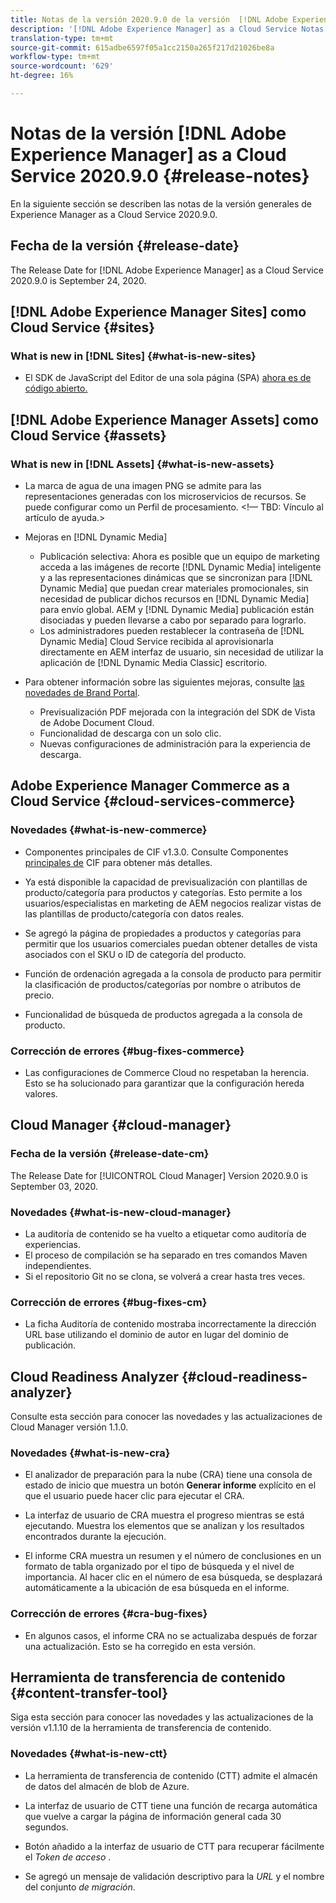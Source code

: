```yaml
---
title: Notas de la versión 2020.9.0 de la versión  [!DNL Adobe Experience Manager] as a Cloud Service.
description: '[!DNL Adobe Experience Manager] as a Cloud Service Notas de la versión 2020.9.0.'
translation-type: tm+mt
source-git-commit: 615adbe6597f05a1cc2150a265f217d21026be8a
workflow-type: tm+mt
source-wordcount: '629'
ht-degree: 16%

---
```



# Notas de la versión [!DNL Adobe Experience Manager] as a Cloud Service 2020.9.0 {#release-notes}

En la siguiente sección se describen las notas de la versión generales de Experience Manager as a Cloud Service 2020.9.0.

## Fecha de la versión {#release-date}

The Release Date for [!DNL Adobe Experience Manager] as a Cloud Service 2020.9.0 is September 24, 2020.

## [!DNL Adobe Experience Manager Sites] como Cloud Service {#sites}

### What is new in [!DNL Sites] {#what-is-new-sites}

* El SDK de JavaScript del Editor de una sola página (SPA) [ahora es de código abierto.](/help/implementing/developing/spa/reference-materials.md)

## [!DNL Adobe Experience Manager Assets] como Cloud Service {#assets}

### What is new in [!DNL Assets] {#what-is-new-assets}

* La marca de agua de una imagen PNG se admite para las representaciones generadas con los microservicios de recursos. Se puede configurar como un Perfil de procesamiento. &lt;!— TBD: Vínculo al artículo de ayuda.>

* Mejoras en [!DNL Dynamic Media]

   * Publicación selectiva: Ahora es posible que un equipo de marketing acceda a las imágenes de recorte [!DNL Dynamic Media] inteligente y a las representaciones dinámicas que se sincronizan para [!DNL Dynamic Media] que puedan crear materiales promocionales, sin necesidad de publicar dichos recursos en [!DNL Dynamic Media] para envío global. AEM y [!DNL Dynamic Media] publicación están disociadas y pueden llevarse a cabo por separado para lograrlo.
   * Los administradores pueden restablecer la contraseña de [!DNL Dynamic Media] Cloud Service recibida al aprovisionarla directamente en AEM interfaz de usuario, sin necesidad de utilizar la aplicación de [!DNL Dynamic Media Classic] escritorio.

* Para obtener información sobre las siguientes mejoras, consulte [las novedades de Brand Portal](https://docs.adobe.com/content/help/es-ES/experience-manager-brand-portal/using/introduction/whats-new.html).

   * Previsualización PDF mejorada con la integración del SDK de Vista de Adobe Document Cloud.
   * Funcionalidad de descarga con un solo clic.
   * Nuevas configuraciones de administración para la experiencia de descarga.

<!--
### Bugs Fixed {#bugs-fixed-assets}

TBD: list of Assets aaCS bugs that are fixed.
-->

## Adobe Experience Manager Commerce as a Cloud Service {#cloud-services-commerce}

### Novedades {#what-is-new-commerce}

* Componentes principales de CIF v1.3.0. Consulte Componentes [principales de](https://github.com/adobe/aem-core-cif-components/releases/tag/core-cif-components-reactor-1.3.0) CIF para obtener más detalles.

* Ya está disponible la capacidad de previsualización con plantillas de producto/categoría para productos y categorías. Esto permite a los usuarios/especialistas en marketing de AEM negocios realizar vistas de las plantillas de producto/categoría con datos reales.

* Se agregó la página de propiedades a productos y categorías para permitir que los usuarios comerciales puedan obtener detalles de vista asociados con el SKU o ID de categoría del producto.

* Función de ordenación agregada a la consola de producto para permitir la clasificación de productos/categorías por nombre o atributos de precio.

* Funcionalidad de búsqueda de productos agregada a la consola de producto.

### Corrección de errores {#bug-fixes-commerce}

* Las configuraciones de Commerce Cloud no respetaban la herencia. Esto se ha solucionado para garantizar que la configuración hereda valores.

## Cloud Manager {#cloud-manager}

### Fecha de la versión {#release-date-cm}

The Release Date for [!UICONTROL Cloud Manager] Version 2020.9.0 is September 03, 2020.

### Novedades {#what-is-new-cloud-manager}

* La auditoría de contenido se ha vuelto a etiquetar como auditoría de experiencias.
* El proceso de compilación se ha separado en tres comandos Maven independientes.
* Si el repositorio Git no se clona, se volverá a crear hasta tres veces.

### Corrección de errores {#bug-fixes-cm}

* La ficha Auditoría de contenido mostraba incorrectamente la dirección URL base utilizando el dominio de autor en lugar del dominio de publicación.

## Cloud Readiness Analyzer {#cloud-readiness-analyzer}

Consulte esta sección para conocer las novedades y las actualizaciones de Cloud Manager versión 1.1.0.

### Novedades {#what-is-new-cra}

* El analizador de preparación para la nube (CRA) tiene una consola de estado de inicio que muestra un botón **Generar informe** explícito en el que el usuario puede hacer clic para ejecutar el CRA.

* La interfaz de usuario de CRA muestra el progreso mientras se está ejecutando. Muestra los elementos que se analizan y los resultados encontrados durante la ejecución.

* El informe CRA muestra un resumen y el número de conclusiones en un formato de tabla organizado por el tipo de búsqueda y el nivel de importancia. Al hacer clic en el número de esa búsqueda, se desplazará automáticamente a la ubicación de esa búsqueda en el informe.

### Corrección de errores {#cra-bug-fixes}

* En algunos casos, el informe CRA no se actualizaba después de forzar una actualización. Esto se ha corregido en esta versión.

## Herramienta de transferencia de contenido {#content-transfer-tool}

Siga esta sección para conocer las novedades y las actualizaciones de la versión v1.1.10 de la herramienta de transferencia de contenido.

### Novedades {#what-is-new-ctt}

* La herramienta de transferencia de contenido (CTT) admite el almacén de datos del almacén de blob de Azure.

* La interfaz de usuario de CTT tiene una función de recarga automática que vuelve a cargar la página de información general cada 30 segundos.

* Botón añadido a la interfaz de usuario de CTT para recuperar fácilmente el *Token de acceso* .

* Se agregó un mensaje de validación descriptivo para la *URL* y el nombre del conjunto *de migración*.
